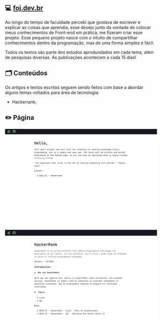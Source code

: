 ## 💻 [foj.dev.br](http://foj.dev.br)

Ao longo do tempo de faculdade percebi que gostava de escrever e explicar as coisas que aprendia, esse desejo junto da vontade de colocar meus conhecimentos de Front-end em prática, me fizeram criar esse projeto. Esse pequeno projeto nasce com o intuito de compartilhar conhecimentos dentro da programação, mas de uma forma simples e fácil.

Todos os textos são parte dos estudos aprodundados em cada tema, além de pesquisas diversas. As publicações acontecem a cada 15 dias!

## 🗂️ Conteúdos
Os artigos e textos escritos seguem sendo feitos com base a abordar alguns temas voltados para área de tecnologia:
- Hackerrank;

## ✏️ Página

<p align="center">
	<img src="img/foj-intro.png" ></a>

<p align="center">
	<img src="img/foj-hackerrank.png" ></a>
